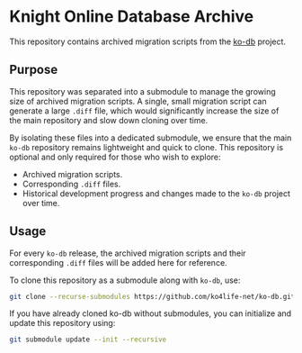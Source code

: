# Knight Online Database Archive

This repository contains archived migration scripts from the [ko-db](https://github.com/ko4life-net/ko-db) project.

## Purpose

This repository was separated into a submodule to manage the growing size of archived migration scripts. A single, small migration script can generate a large `.diff` file, which would significantly increase the size of the main repository and slow down cloning over time.

By isolating these files into a dedicated submodule, we ensure that the main `ko-db` repository remains lightweight and quick to clone. This repository is optional and only required for those who wish to explore:

- Archived migration scripts.
- Corresponding `.diff` files.
- Historical development progress and changes made to the `ko-db` project over time.

## Usage

For every `ko-db` release, the archived migration scripts and their corresponding `.diff` files will be added here for reference.

To clone this repository as a submodule along with `ko-db`, use:

```bash
git clone --recurse-submodules https://github.com/ko4life-net/ko-db.git
```

If you have already cloned ko-db without submodules, you can initialize and update this repository using:
```bash
git submodule update --init --recursive
```
